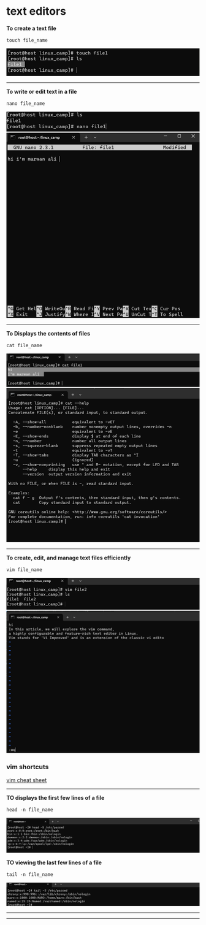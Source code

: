 # text editors

**To create a text file**

```
touch file_name
```

![image1](./assets/images/touch.png)

---

**To write or edit text in a file**

```
nano file_name
```

![image1](./assets/images/nano.png)
![image1](<./assets/images/nano (2).png>)

---

**To Displays the contents of files**

```
cat file_name
```

![image1](./assets/images/cat2.png)
![image1](./assets/images/cat.png)

---

**To create, edit, and manage text files efficiently**

```
vim file_name
```

![image1](./assets/images/vim.png)
![image1](./assets/images/vim2.png)

### **vim shortcuts**

[vim cheat sheet](https://infographicsite.com/infographic/infographic-the-beginners-vim-cheat-sheet/)

---

**TO displays the first few lines of a file**

```
head -n file_name
```

![Alt text](./assets/images/head.png)

**TO viewing the last few lines of a file**

```
tail -n file_name
```

![Alt text](./assets/images/tail.png)

---

---
